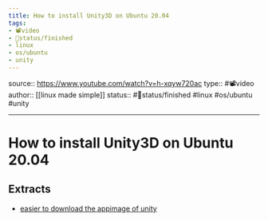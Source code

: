 ```yaml
---
title: How to install Unity3D on Ubuntu 20.04
tags:
- 📽️video
- 🚦status/finished
- linux
- os/ubuntu
- unity
---
```


source:: https://www.youtube.com/watch?v=h-xqyw720ac
type:: #📽️video
author:: [[linux made simple]]
status:: #🚦status/finished
#linux #os/ubuntu #unity 

---

# How to install Unity3D on Ubuntu 20.04

## Extracts

- [easier to download the appimage of unity](/Extracts/easier%20to%20download%20the%20appimage%20of%20unity.md)
